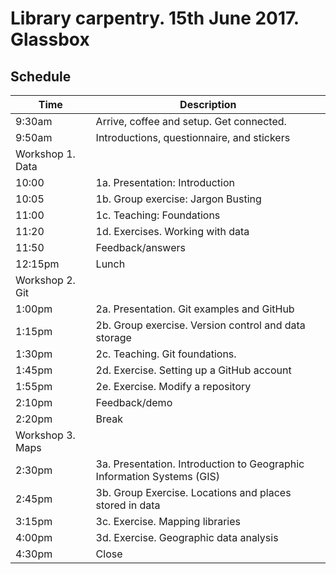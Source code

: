 Library carpentry.  15th June 2017.  Glassbox
==============================================

Schedule
--------

| Time | Description |
| ---- | ------ |
| 9:30am | Arrive, coffee and setup.  Get connected. |
| 9:50am | Introductions, questionnaire, and stickers |
| Workshop 1. Data |
| 10:00 | 1a. Presentation: Introduction |
| 10:05 | 1b. Group exercise: Jargon Busting |
| 11:00 | 1c. Teaching: Foundations |
| 11:20 | 1d. Exercises. Working with data |
| 11:50 | Feedback/answers |
| 12:15pm | Lunch |
| Workshop 2. Git |
| 1:00pm | 2a. Presentation. Git examples and GitHub |
| 1:15pm | 2b. Group exercise. Version control and data storage |
| 1:30pm | 2c. Teaching. Git foundations.
| 1:45pm | 2d. Exercise. Setting up a GitHub account |
| 1:55pm | 2e. Exercise. Modify a repository |
| 2:10pm | Feedback/demo |
| 2:20pm | Break |
| Workshop 3. Maps |
| 2:30pm | 3a. Presentation. Introduction to Geographic Information Systems (GIS) |
| 2:45pm | 3b. Group Exercise. Locations and places stored in data |
| 3:15pm | 3c. Exercise. Mapping libraries |
| 4:00pm | 3d. Exercise. Geographic data analysis |
| 4:30pm | Close |

